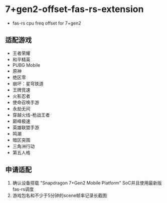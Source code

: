 # **7+gen2-offset-fas-rs-extension**

- fas-rs cpu freq offset for 7+gen2

## **适配游戏**
- 王者荣耀
- 和平精英
- PUBG Mobile
- 原神
- 绝区零
- 崩坏：星穹铁道
- 王牌竞速
- 火影忍者
- 使命召唤手游
- 永劫无间
- 穿越火线-枪战王者
- 巅峰极速
- 英雄联盟手游
- 鸣潮
- 暗区突围
- 三角洲行动
- 第五人格

## **申请适配**
1. 确认设备搭载 "Snapdragon 7+Gen2 Mobile Platform" SoC并且使用最新版fas-rs调度
2. 游戏包名和不少于5分钟的scene帧率记录长截图

